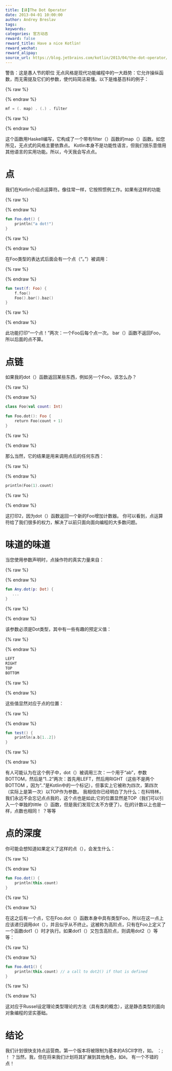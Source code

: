 ```yaml
---
title: [译]The Dot Operator
date: 2013-04-01 10:00:00
author: Andrey Breslav
tags:
keywords:
categories: 官方动态
reward: false
reward_title: Have a nice Kotlin!
reward_wechat:
reward_alipay:
source_url: https://blog.jetbrains.com/kotlin/2013/04/the-dot-operator/
---
```


警告：这是愚人节的职位
无点风格是现代功能编程中的一大趋势：它允许操纵函数，而无需提及它们的参数，使代码简洁易懂。以下是维基百科的例子：

{% raw %}
<p></p>
{% endraw %}

```kotlin
mf = (. map) . (.) . filter
```

{% raw %}
<p></p>
{% endraw %}

这个函数用Haskell编写，它构成了一个带有filter（）函数的map（）函数。如您所见，无点式的风格主要依靠点。
Kotlin本身不是功能性语言，但我们很乐意借用其他语言的实用功能。所以，今天我会写点点。
# 点

我们在Kotlin介绍点运算符。像往常一样，它按照惯例工作。如果有这样的功能

{% raw %}
<p></p>
{% endraw %}

```kotlin
fun Foo.dot() {
    println("a dot!")
}
```

{% raw %}
<p></p>
{% endraw %}

在Foo类型的表达式后面会有一个点（“。”）被调用：

{% raw %}
<p></p>
{% endraw %}

```kotlin
fun test(f: Foo) {
    f.foo()
    Foo().bar().baz()
}
```

{% raw %}
<p></p>
{% endraw %}

此功能打印“一个点！”两次：一个Foo后每个点一次。 bar（）函数不返回Foo，所以后面的点不算。
# 点链

如果我的dot（）函数返回某些东西，例如另一个Foo，该怎么办？

{% raw %}
<p></p>
{% endraw %}

```kotlin
class Foo(val count: Int)
 
fun Foo.dot(): Foo {
    return Foo(count + 1)
}
```

{% raw %}
<p></p>
{% endraw %}

那么当然，它的结果是用来调用点后的任何东西：

{% raw %}
<p></p>
{% endraw %}

```kotlin
println(Foo(1).count)
```

{% raw %}
<p></p>
{% endraw %}

这打印2，因为dot（）函数返回一个新的Foo增加计数器。
你可以看到，点运算符给了我们很多的权力，解决了以前只面向面向编程的大多数问题。
# 味道的味道

当您使用参数声明时，点操作符的真实力量来自：

{% raw %}
<p></p>
{% endraw %}

```kotlin
fun Any.dot(p: Dot) {
   ...
}
```

{% raw %}
<p></p>
{% endraw %}

该参数必须是Dot类型，其中有一些有趣的预定义值：

{% raw %}
<p></p>
{% endraw %}

```kotlin
LEFT
RIGHT
TOP
BOTTOM
```

{% raw %}
<p></p>
{% endraw %}

这些值显然对应于点的位置：

{% raw %}
<p></p>
{% endraw %}

```kotlin
fun test() {
    println(a.b[1..2])
}
```

{% raw %}
<p></p>
{% endraw %}

有人可能认为在这个例子中，dot（）被调用三次：一个用于“ab”，参数BOTTOM，然后是“1..2”两次：首先用LEFT，然后用RIGHT（这些不是两个BOTTOM ，因为“..”是Kotlin中的一个标记），但事实上它被称为四次，第四次（实际上是第一次）以TOP作为参数。
我相信你已经明白了为什么：在科特林，我们永远不会忘记点点我的，这个点也是如此;它的位置显然是TOP（我们可以引入一个单独的tittle（）函数，但是我们发现它太不方便了）。在j的计数以上也是一样，点数也相同！ ？等等
# 点的深度

你可能会想知道如果定义了这样的点（），会发生什么：

{% raw %}
<p></p>
{% endraw %}

```kotlin
fun Foo.dot() {
    println(this.count)
}
```

{% raw %}
<p></p>
{% endraw %}

在这之后有一个点，它在Foo.dot（）函数本身中具有类型Foo，所以在这一点上应该递归调用dot（），并且似乎从不终止。这被称为高阶点，只有在Foo上定义了一个函数dot1（）时才执行。如果dot1（）又包含高阶点，则调用dot2（）等等：

{% raw %}
<p></p>
{% endraw %}

```kotlin
fun Foo.dot1() {
    println(this.count) // a call to dot2() if that is defined
}
```

{% raw %}
<p></p>
{% endraw %}

这对应于Russel设定理论类型理论的方法（具有类的概念），这是静态类型的面向对象编程的坚实基础。
# 结论

我们计划很快支持点运营商。第一个版本将被限制为基本的ASCII字符，如。 ：; ！ ？当然，我，但在将来我们计划将其扩展到其他角色，如ё。
有一个不错的点！
